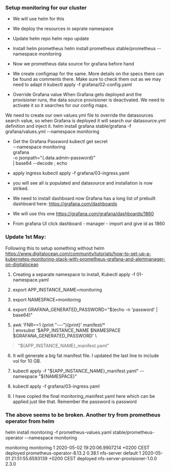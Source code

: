 ### Setup monitoring for our cluster

- We will use helm for this

- We deploy the resources in seprate namespace

- Update helm repo
helm repo update


- Install helm prometheus
helm install prometheus stable/prometheus --namespace monitoring

- Now we prometheus data source for grafana before hand

- We create configmap for the same. More details on the specs there can be found as comments there.
  Make sure to check them out as we may need to adapt it
kubectl apply -f grafana/02-config.yaml

- Override Grafana value
When Grafana gets deployed and the provisioner runs, the data source provisioner is deactivated. We need to activate it so it searches for our config maps.

We need to create our own values.yml file to override the datasources search value, so when Grafana is deployed it will search our datasource.yml definition and inject it.
helm install grafana stable/grafana -f grafana/values.yml --namespace monitoring

- Get the Grafana Password
kubectl get secret \
    --namespace monitoring \
    grafana \
    -o jsonpath="{.data.admin-password}" \
    | base64 --decode ; echo

- apply ingress
kubectl apply -f grafana/03-ingress.yaml

- you will see all is populated and datasource and installation is now striked.

- We need to install dashboard now
Grafana has a long list of prebuilt dashboard here: 
https://grafana.com/dashboards
- We will use this one https://grafana.com/grafana/dashboards/1860

- From grafana UI click dashboard - manager - import and give id as 1860


### Update 1st May:
Following this to setup something without helm
https://www.digitalocean.com/community/tutorials/how-to-set-up-a-kubernetes-monitoring-stack-with-prometheus-grafana-and-alertmanager-on-digitalocean

1. Creating a separate namespace to install,
Kubectl apply -f 01-namespace.yaml

2. export APP_INSTANCE_NAME=monitoring

3. export NAMESPACE=monitoring

4. export GRAFANA_GENERATED_PASSWORD="$(echo -n 'password' | base64)"

5. awk 'FNR==1 {print "---"}{print}' manifest/* \
 | envsubst '$APP_INSTANCE_NAME $NAMESPACE $GRAFANA_GENERATED_PASSWORD' \
 > "${APP_INSTANCE_NAME}_manifest.yaml"

6. It will generate a big fat manifest file. I updated the last line to include vol for 10 GB.

7. kubectl apply -f "${APP_INSTANCE_NAME}_manifest.yaml" --namespace "${NAMESPACE}"

8. kubectl apply -f grafana/03-ingress.yaml

9. I have copied the final monitoring_manifest.yaml here which can be applied just like that. Remember the password is password


### The above seems to be broken. Another try from prometheus operator from helm
helm install monitoring -f prometheus-values.yaml stable/prometheus-operator --namespace monitoring

monitoring      monitoring      1               2020-05-02 19:20:06.9907214 +0200 CEST  deployed        prometheus-operator-8.13.2      0.38.1
nfs-server      default         1               2020-05-01 21:51:55.6593139 +0200 CEST  deployed        nfs-server-provisioner-1.0.0    2.3.0